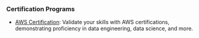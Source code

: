 ### Certification Programs

*   [AWS Certification](https://aws.amazon.com/certification/exams/?nc2=sb_ce_exm): Validate your skills with AWS certifications, demonstrating proficiency in data engineering, data science, and more.